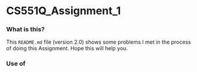 # CS551Q_Assignment_1

### What is this?
This `README.md` file (version 2.0) shows some problems I met in the process of doing this Assignment. Hope this will help you.

### Use of <script> in Templates
Although the project brief states that "there should be no JavaScript in your submission," clarification was sought from the instructor, who confirmed that the restriction refers to the Java programming language, not the client-side scripting language JavaScript. As such, the use of <script> tags in HTML templates for basic front-end interactivity and data visualization is acceptable within the scope of this Python-based assignment.
In this project, JavaScript is only used to support the dynamic display of CO₂ emissions through charts and user-controlled filters (e.g., selecting countries or adjusting year ranges). This enhances the interpretability of open data and does not compromise the Python-focused nature of the assignment. All core logic, data processing, and database interactions are handled by Django and Python on the server side.

# How to run through codio (local version)
first start the virtual environment:
```bash
    source .venv/bin/activate
```
then you should go into the project file:
```bash
    cd team_assignment
```
now you can run the server:
```bash
    python3 manage.py runserver 0.0.0.0:8000
```
Finally you can visit this url to get to our homepage: https://randomevent-spenddemand-8000.codio-box.uk/co2

# Preparations in advance if you are going to edit the assignment files

### Get python version 3.10.7
When open your codio link for this Assignment, firstly checking the python version is necessary. Try with this code:
```bash 
    python --version
```
If your python version is 2.7.17, you should download 3.10.7 version. Type the following command:
```bash
    pyenv install 3.10.7
```
If you meet an error like '*python-build: definition not found: 3.10.7*', then you should upload your pyenv. Try this:
```bash
    cd ~/.pyenv
    git pull
```
Then, go back to your working directory:
```bash
    cd -
```
Now you should be able to download the version 3.10.7:
```bash
    pyenv install 3.10.7
```
After downloading, remember to check the version again. If it's still 2.7.17, try this command:
```bash
    pyenv rehash
```

### Download files from github repository
I have created a repository on github for this Assignment, you can download files from it.
Firstly, make sure you've received my invitation and selected consent. Only if you do this will you have the permission to follow up.
Then, you can use this commend to download.
```bash
    git clone https://github.com/Thorki-Su/CS551Q_Assignment_1.git
```
This will download all the files into your codio as a new folder '*CS551Q_Assignment_1*'. To make edits and commits easier, please move all files out of the folder.
The filetree should look at: '.venv', 'team_assignment' and 'sqlite-autoconf-3490100' folders, and other four files.

### Get sqlite version 3.49.1
Please use this command to check your sqlite version:
```bash
    sqlite3 --version
```
If your version is 3.22, please update the version. In the files downloaded from github, there are prepared sqlite documents.
```bash
    cd sqlite-autoconf-3490100
    ./configure --prefix=$HOME/sqlite
    make
    make install
```
Then set environment variables so Python uses the new SQLite:
```bash
    export PATH="$HOME/sqlite/bin:$PATH"
    export LD_LIBRARY_PATH="$HOME/sqlite/lib"
```
Check version again and your sqlite should be 3.49.1

# The process of this Assignment

### Build Basic Django Framework
After making sure your python version is correct, you can use these commands to start the virtual environment and install some modules:
```bash
    pyenv local 3.10.7 # this sets the local version of python to 3.10.7
    python3 -m venv .venv # this creates the virtual environment for you
    source .venv/bin/activate # this activates the virtual environment
    pip install --upgrade pip # this installs pip, and upgrades it if required.
```
Then we install django:
```bash
    pip install django
```
The first step of this assignment is to create a project for it. We use '*team_assignment*' as the name of project.
```bash
    django-admin startproject team_assignment
```
It will create a folder named team_assignment. Remember to change path into this project:
```bash
    cd team_assignment
```
Then we create an app named '*visual_emission*', cause our data is about CO2 emissions.
```bash
    python manage.py startapp visual_emission
```
This command will create a new folder inside our project folder.
Open the file *settings.py* and add the app into *INSTALLED_APPS*, remember the ',' at the end.
```python
    'visual_emission',
```
Then open the file *urls.py* and change it like this:
```python
    from django.contrib import admin
    from django.urls import path, include

    urlpatterns = [
        path('admin/', admin.site.urls),
        path('co2/', include('visual_emission.urls', namespace='co2')),
    ]
```
*include* makes sure it can use urls in app folder, and all these urls begin with '*co2/*'.
Next create a new file named *urls.py* in the *visual_emission* folder, it should look like this:
```python
    from django.urls import path
    from . import views

    app_name = 'co2'

    urlpatterns = [
        path('', views.homepage, name='homepage'),
    ]
```
This ensures that when the '/co2' path is accessed, the server calls the homepage function in views.
Then we write the homepage function. Open the file *views.py* in the *visual_emission* folder, and change it like this:
```python
    from django.shortcuts import render, HttpResponse

    # Create your views here.
    def homepage(request):
        return HttpResponse('This is the home page!')
```
The function will return a string '*This is the home page!*'.
In Terminal, use this command to run the server firstly:
```bash
    python manage.py runserver
```
After the server is running, use 'Box URL' to open a website. Change the '3000' to '8000' and copy the url after 'https://'. Everyone's url is different. For example, mine is '*randomevent-spenddemand-8000.codio-box.uk*'
In '*settings.py*', paste your url into '*ALLOWED_HOSTS*', just like this:(remember use your own url)
```python
    ALLOWED_HOSTS = ['randomevent-spenddemand-8000.codio-box.uk']
```
Then stop the server by CTRl+C, save all the files and run the server again. This time we use this command:
```bash
    python3 manage.py runserver 0.0.0.0:8000
```
Again, open a website by 'Box URL', change the url from 3000 to 8000 and add '/co2' at the end.
If everything is correct, you can see '*This is the home page!*' in the new page.

### Create Models for Database
Open the file '*models.py*', we will create two models in it:
```python
    class Country(models.Model):
        country_name = models.CharField(max_length=100, unique=True)
        country_code = models.CharField(max_length=10, unique=True)
        region = models.CharField(max_length=100, null=True)
        income_group = models.CharField(max_length=50, null=True)
        is_country = models.BooleanField(default=True)

    class Data(models.Model):
        country = models.ForeignKey(Country, on_delete=models.CASCADE)
        year = models.IntegerField()
        emission = models.FloatField()

        class Meta:
            unique_together = ('country', 'year')
```
Then we ask Django to generate the migration file with the command:
```python
    python3 manage.py makemigrations
```
After that, we run the generated migration with the command:
```python
    python3 manage.py migrate
```
In the future, anytime that you edit the model, you need to run makemigration, and then migrate commands to have the database changes happen.

### Load Data from the Excel File
Under the 'visual_emission' app create a folder 'management' and inside that create another one named 'commands'. Then create a file parse_cities.py in that folder. We use the openpyxl library to parse the excel spreadsheet, so you need to install that with the command:
```bash
    pip install openpyxl
```
In the 'visual_emission' folder, create a folder named 'country_data', then upload the excel file in it. Make sure the file is end with '.xlsx' cause the openpyxl library can only be used to deal with xlsx files.
Open file parse_cities.py, we will write some commands to load data from our excel file:
```python
    import os
    from pathlib import Path
    from django.db import models
    from django.core.management.base import BaseCommand, CommandError
    from openpyxl import load_workbook

    from visual_emission.models import Country, Data # load the models

    class Command(BaseCommand):
        help = 'Load data from csv'

        def handle(self, *args, **options):
            Country.objects.all().delete()
            Data.objects.all().delete()
            print('table dropped')

            base_dir = Path(__file__).resolve().parent.parent.parent.parent
            book_path = os.path.join(base_dir, 'visual_emission/country_data/data_upload.xlsx')
            try:
                book = load_workbook(book_path)
                sheet = book['Data']
            except FileNotFoundError:
                raise CommandError(f"File not found: {book_path}")
            except KeyError:
                raise CommandError("Worksheet named 'Data' not found in the Excel file.")
            print(sheet.title)
            max_row_num = sheet.max_row
            max_col_num = sheet.max_column
            print(f'Rows: {max_row_num}, Columns: {max_col_num}')

            start_year = 1990 # years are from 1990 to 2020
            data_start_col = 6 # data start at column F, which is the 6th

            for i in range(2, max_row_num + 1):
                try:
                    row_data = [sheet.cell(row=i, column=j).value for j in range(1, max_col_num + 1)] # get the data of one row
                    c_name = row_data[0]
                    c_code = row_data[1]
                    is_c = row_data[2]
                    reg = row_data[3] if row_data[3] else ''
                    income = row_data[4] if row_data[4] else ''

                    country = Country.objects.create(
                        country_name = c_name,
                        country_code = c_code,
                        is_country = is_c,
                        region = reg,
                        income_group = income,
                    )

                    data_objects = []
                    for j in range(data_start_col-1, max_col_num): # the index starts with 0, so the data_start_col should -1
                        year = start_year + (j-data_start_col+1)
                        emission = row_data[j]
                        if emission is not None:
                            data_objects.append(Data(country = country, year = year, emission = emission))
                        
                    Data.objects.bulk_create(data_objects)
                    print(f'{c_name} saved')
                except Exception as e:
                    print(f'Error processing row {i}: {e}')
            
            print('all data saved')
```
With this we can drop the data from the table, and then load it in, as required. Run the file with the command:
```bash
    python3 manage.py parse_cities
```
This will run for a little time.

When loading finished, we can test whether the data is in the database. Use this command to open a shell to query the sqlite database:
```bash
    python3 manage.py dbshell
```
Then try this command or other commands you want to use:
```bash
    select * from visual_emission_country where income_group='High income';
```
This command will show all countries whose income_group is 'High income'.

### Create Templates
Now we will create templates for our app. Create a new folder named 'templates' under 'visual_emission', inside this folder we will place all templates.
In settings.py, change this line in TEMPLATES:
```python
    'DIRS': [BASE_DIR/'templates'],
```
This makes sure it can find our templates.
For there are many templates in visual_emission, the process of creating each template will not be shown in detail.
All templates and their usage will be listed here:
_'404.html' and '500.html' -- for error control_
_'chart.html' -- for drawing the line chart in detail pages_
_'country_info.html' and 'group_info.html' -- for showing country or group information in detail pages_
_'country_list.html' -- it is the sidebar of each pages_
_'data.html' -- it is the detail page for all countries and groups_
_'feedback.html' -- for collecting feedback from users -- it is not done yet!_
_'homepage.html' -- it is the homepage of our app_
_'main.html' -- it is the parent template for other templates_
In this step, 'urls.py' and 'views.py' in 'visual_emission' folder are also edited.